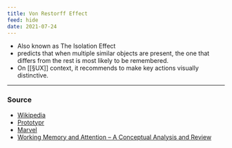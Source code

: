 ```yaml
---
title: Von Restorff Effect
feed: hide
date: 2021-07-24
---
```


- Also known as The Isolation Effect
- predicts that when multiple similar objects are present, the one that differs from the rest is most likely to be remembered. 
- On [[§UX]] context, it recommends to make key actions visually distinctive.

--- 

### Source
- [Wikipedia](https://en.wikipedia.org/wiki/Von_Restorff_effect)
- [Prototypr](https://blog.prototypr.io/psychology-in-design-part-1-cdc63229cbe4)
- [Marvel](https://marvelapp.com/blog/psychology-principles-every-uiux-designer-needs-know/)
- [Working Memory and Attention – A Conceptual Analysis and Review](https://www.ncbi.nlm.nih.gov/pmc/articles/PMC6688548/)